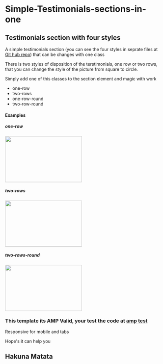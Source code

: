 # Simple-Testimonials-sections-in-one
<h2>Testimonials section with four styles</h2>
<p>A simple testimonials section (you can see the four styles in seprate files at <a href="https://github.com/MohKamal/Simple-Section-Testimonials-Amp">Git hub repo</a>) that can be changes with one class</p>
<p>There is two styles of disposition of the terstimonials, one row or two rows, that you can change the style of the picture from square to circle.</p>
<p>Simply add one of this classes to the section element and magic with work</p>
<ul>
    <li>one-row</li>
    <li>two-rows</li>
    <li>one-row-round</li>
    <li>two-row-round</li>
</ul>
<h4>Examples</h4>
<h5>one-row</h5>
<img src="images/sc_01" width="250" height="150">
<h5>two-rows</h5>
<img src="images/sc_02" width="250" height="150">
<h5>two-rows-round</h5>
<img src="images/sc_03" width="250" height="150">

<h3>This template its AMP Valid, your test the code at <a href="https://search.google.com/test/amp">amp test</a></h3>
<p>Responsive for mobile and tabs</p>

<p>Hope's it can help you</p>

<h2>Hakuna Matata</h2>
